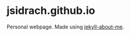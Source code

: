 # jsidrach.github.io
Personal webpage. Made using [jekyll-about-me](https://github.com/jsidrach/jekyll-about-me/).
